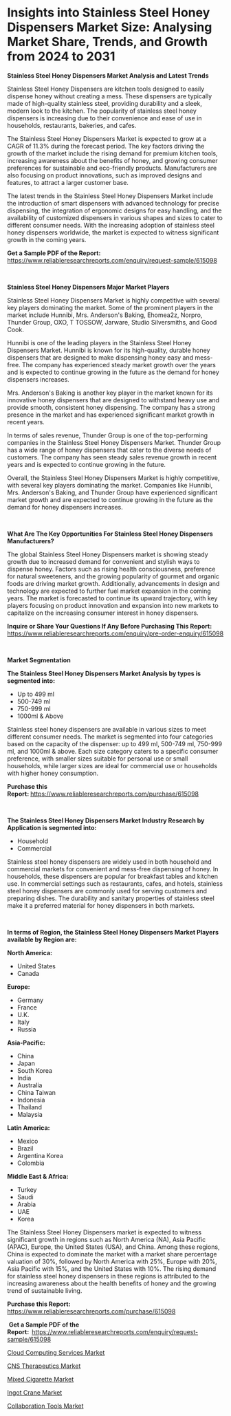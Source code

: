 <p><h1>Insights into Stainless Steel Honey Dispensers Market Size: Analysing Market Share, Trends, and Growth from 2024 to 2031</h1></p><p><strong>Stainless Steel Honey Dispensers Market Analysis and Latest Trends</strong></p>
<p><p>Stainless Steel Honey Dispensers are kitchen tools designed to easily dispense honey without creating a mess. These dispensers are typically made of high-quality stainless steel, providing durability and a sleek, modern look to the kitchen. The popularity of stainless steel honey dispensers is increasing due to their convenience and ease of use in households, restaurants, bakeries, and cafes.</p><p>The Stainless Steel Honey Dispensers Market is expected to grow at a CAGR of 11.3% during the forecast period. The key factors driving the growth of the market include the rising demand for premium kitchen tools, increasing awareness about the benefits of honey, and growing consumer preferences for sustainable and eco-friendly products. Manufacturers are also focusing on product innovations, such as improved designs and features, to attract a larger customer base.</p><p>The latest trends in the Stainless Steel Honey Dispensers Market include the introduction of smart dispensers with advanced technology for precise dispensing, the integration of ergonomic designs for easy handling, and the availability of customized dispensers in various shapes and sizes to cater to different consumer needs. With the increasing adoption of stainless steel honey dispensers worldwide, the market is expected to witness significant growth in the coming years.</p></p>
<p><strong>Get a Sample PDF of the Report:&nbsp;</strong> <a href="https://www.reliableresearchreports.com/enquiry/request-sample/615098">https://www.reliableresearchreports.com/enquiry/request-sample/615098</a></p>
<p>&nbsp;</p>
<p><strong>Stainless Steel Honey Dispensers Major Market Players</strong></p>
<p><p>Stainless Steel Honey Dispensers Market is highly competitive with several key players dominating the market. Some of the prominent players in the market include Hunnibi, Mrs. Anderson's Baking, Ehomea2z, Norpro, Thunder Group, OXO, T TOSSOW, Jarware, Studio Silversmiths, and Good Cook.</p><p>Hunnibi is one of the leading players in the Stainless Steel Honey Dispensers Market. Hunnibi is known for its high-quality, durable honey dispensers that are designed to make dispensing honey easy and mess-free. The company has experienced steady market growth over the years and is expected to continue growing in the future as the demand for honey dispensers increases.</p><p>Mrs. Anderson's Baking is another key player in the market known for its innovative honey dispensers that are designed to withstand heavy use and provide smooth, consistent honey dispensing. The company has a strong presence in the market and has experienced significant market growth in recent years.</p><p>In terms of sales revenue, Thunder Group is one of the top-performing companies in the Stainless Steel Honey Dispensers Market. Thunder Group has a wide range of honey dispensers that cater to the diverse needs of customers. The company has seen steady sales revenue growth in recent years and is expected to continue growing in the future.</p><p>Overall, the Stainless Steel Honey Dispensers Market is highly competitive, with several key players dominating the market. Companies like Hunnibi, Mrs. Anderson's Baking, and Thunder Group have experienced significant market growth and are expected to continue growing in the future as the demand for honey dispensers increases.</p></p>
<p>&nbsp;</p>
<p><strong>What Are The Key Opportunities For Stainless Steel Honey Dispensers Manufacturers?</strong></p>
<p><p>The global Stainless Steel Honey Dispensers market is showing steady growth due to increased demand for convenient and stylish ways to dispense honey. Factors such as rising health consciousness, preference for natural sweeteners, and the growing popularity of gourmet and organic foods are driving market growth. Additionally, advancements in design and technology are expected to further fuel market expansion in the coming years. The market is forecasted to continue its upward trajectory, with key players focusing on product innovation and expansion into new markets to capitalize on the increasing consumer interest in honey dispensers.</p></p>
<p><strong>Inquire or Share Your Questions If Any Before Purchasing This Report:</strong> <a href="https://www.reliableresearchreports.com/enquiry/pre-order-enquiry/615098">https://www.reliableresearchreports.com/enquiry/pre-order-enquiry/615098</a></p>
<p>&nbsp;</p>
<p><strong>Market Segmentation</strong></p>
<p><strong>The Stainless Steel Honey Dispensers Market Analysis by types is segmented into:</strong></p>
<p><ul><li>Up to 499 ml</li><li>500-749 ml</li><li>750-999 ml</li><li>1000ml & Above</li></ul></p>
<p><p>Stainless steel honey dispensers are available in various sizes to meet different consumer needs. The market is segmented into four categories based on the capacity of the dispenser: up to 499 ml, 500-749 ml, 750-999 ml, and 1000ml & above. Each size category caters to a specific consumer preference, with smaller sizes suitable for personal use or small households, while larger sizes are ideal for commercial use or households with higher honey consumption.</p></p>
<p><strong>Purchase this Report:&nbsp;</strong><a href="https://www.reliableresearchreports.com/purchase/615098">https://www.reliableresearchreports.com/purchase/615098</a></p>
<p>&nbsp;</p>
<p><strong>The Stainless Steel Honey Dispensers Market Industry Research by Application is segmented into:</strong></p>
<p><ul><li>Household</li><li>Commercial</li></ul></p>
<p><p>Stainless steel honey dispensers are widely used in both household and commercial markets for convenient and mess-free dispensing of honey. In households, these dispensers are popular for breakfast tables and kitchen use. In commercial settings such as restaurants, cafes, and hotels, stainless steel honey dispensers are commonly used for serving customers and preparing dishes. The durability and sanitary properties of stainless steel make it a preferred material for honey dispensers in both markets.</p></p>
<p>&nbsp;</p>
<p><strong>In terms of Region, the Stainless Steel Honey Dispensers Market Players available by Region are:</strong></p>
<p>
    <p> <strong> North America: </strong>
        <ul>
            <li>United States</li>
            <li>Canada</li>
        </ul>
        </p> 
    <p> <strong> Europe: </strong>
        <ul>
            <li>Germany</li>
            <li>France</li>
            <li>U.K.</li>
            <li>Italy</li>
            <li>Russia</li>
        </ul>
        </p> 
    <p> <strong> Asia-Pacific: </strong>
        <ul>
            <li>China</li>
            <li>Japan</li>
            <li>South Korea</li>
            <li>India</li>
            <li>Australia</li>
            <li>China Taiwan</li>
            <li>Indonesia</li>
            <li>Thailand</li>
            <li>Malaysia</li>
        </ul>
        </p> 
    <p> <strong> Latin America: </strong>
        <ul>
            <li>Mexico</li>
            <li>Brazil</li>
            <li>Argentina Korea</li>
            <li>Colombia</li>
        </ul>
        </p> 
    <p> <strong> Middle East & Africa: </strong>
        <ul>
            <li>Turkey</li>
            <li>Saudi</li>
            <li>Arabia</li>
            <li>UAE</li>
            <li>Korea</li>
        </ul>
    </p>
    </p>
<p><p>The Stainless Steel Honey Dispensers market is expected to witness significant growth in regions such as North America (NA), Asia Pacific (APAC), Europe, the United States (USA), and China. Among these regions, China is expected to dominate the market with a market share percentage valuation of 30%, followed by North America with 25%, Europe with 20%, Asia Pacific with 15%, and the United States with 10%. The rising demand for stainless steel honey dispensers in these regions is attributed to the increasing awareness about the health benefits of honey and the growing trend of sustainable living.</p></p>
<p><strong>Purchase this Report: </strong><a href="https://www.reliableresearchreports.com/purchase/615098">https://www.reliableresearchreports.com/purchase/615098</a></p>
<p>&nbsp;<strong>Get a Sample PDF of the Report:&nbsp;&nbsp;</strong><a href="https://www.reliableresearchreports.com/enquiry/request-sample/615098">https://www.reliableresearchreports.com/enquiry/request-sample/615098</a></p>
<p><strong></strong></p>
<p><p><a href="https://medium.com/@jettreichel44/cloud-computing-services-market-size-and-market-trends-complete-industry-overview-2024-to-2031-a5a986b3e5ff">Cloud Computing Services Market</a></p><p><a href="https://medium.com/@jettreichel44/cns-therapeutics-market-competitive-analysis-market-trends-and-forecast-to-2031-5b60218ec64e">CNS Therapeutics Market</a></p><p><a href="https://github.com/angelajermaine/Market-Research-Report-List-2/blob/main/mixed-cigarette-market.md">Mixed Cigarette Market</a></p><p><a href="https://github.com/beatblasta/Market-Research-Report-List-2/blob/main/ingot-crane-market.md">Ingot Crane Market</a></p><p><a href="https://medium.com/@avacampbell767/collaboration-tools-market-furnishes-information-on-market-share-market-trends-and-market-growth-4f1d694819ef">Collaboration Tools Market</a></p></p>